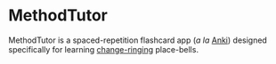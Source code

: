 # MethodTutor

MethodTutor is a spaced-repetition flashcard app (_a la_ [Anki](https://apps.ankiweb.net)) designed specifically for learning [change-ringing](https://www.nagcr.org/pamphlet.html) place-bells.
